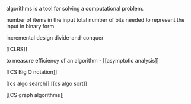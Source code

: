 algorithms is a tool for solving a computational problem.

number of items in the input
total number of bits needed to represent the input in binary form

incremental design
divide-and-conquer

[[CLRS]]

to measure efficiency of an algorithm - [[asymptotic analysis]]

[[CS Big O notation]]

[[cs algo search]]
[[cs algo sort]]


[[CS graph algorithms]]